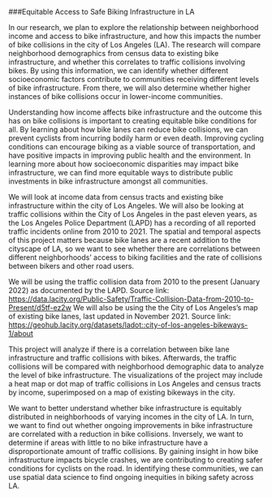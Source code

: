 ###Equitable Access to Safe Biking Infrastructure in LA

In our research, we plan to explore the relationship between neighborhood income and access to bike infrastructure, and how this impacts the number of bike collisions in the city of Los Angeles (LA). The research will compare neighborhood demographics from census data to existing bike infrastructure, and whether this correlates to traffic collisions involving bikes. By using this information, we can identify whether different socioeconomic factors contribute to communities receiving different levels of bike infrastructure. From there, we will also determine whether higher instances of bike collisions occur in lower-income communities. 

Understanding how income affects bike infrastructure and the outcome this has on bike collisions is important to creating equitable bike conditions for all. By learning about how bike lanes can reduce bike collisions, we can prevent cyclists from incurring bodily harm or even death. Improving cycling conditions can encourage biking as a viable source of transportation, and have positive impacts in improving public health and the environment. In learning more about how socioeconomic disparities may impact bike infrastructure, we can find more equitable ways to distribute public investments in bike infrastructure amongst all communities. 

We will look at income data from census tracts and existing bike infrastructure within the city of Los Angeles. We will also be looking at traffic collisions within the City of Los Angeles in the past eleven years, as the Los Angeles Police Department (LAPD) has a recording of all reported traffic incidents online from 2010 to 2021. The spatial and temporal aspects of this project matters because bike lanes are a recent addition to the cityscape of LA, so we want to see whether there are correlations between different neighborhoods’ access to biking facilities and the rate of collisions between bikers and other road users.

We will be using the traffic collision data from 2010 to the present (January 2022) as documented by the LAPD.
      Source link: https://data.lacity.org/Public-Safety/Traffic-Collision-Data-from-2010-to-Present/d5tf-ez2w 
We will also be using the the City of Los Angeles’s map of existing bike lanes, last updated in November 2021. 
      Source link: https://geohub.lacity.org/datasets/ladot::city-of-los-angeles-bikeways-1/about 

This project will analyze if there is a correlation between bike lane infrastructure and traffic collisions with bikes. Afterwards, the traffic collisions will be compared with neighborhood demographic data to analyze the level of bike infrastructure. The visualizations of the project may include a heat map or dot map of traffic collisions in Los Angeles and census tracts by income, superimposed on a map of existing bikeways in the city. 

We want to better understand whether bike infrastructure is equitably distributed in neighborhoods of varying incomes in the city of LA. In turn, we want to find out whether ongoing improvements in bike infrastructure  are correlated with a reduction in bike collisions. Inversely, we want to determine if areas with little to no bike infrastructure have a disproportionate amount of traffic collisions. By gaining insight in how bike infrastructure impacts bicycle crashes, we are contributing to creating safer conditions for cyclists on the road.  In identifying these communities, we can use spatial data science to find ongoing inequities in biking safety across LA.
